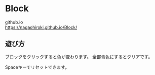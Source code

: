 ﻿# Block

github.io  
https://nagaohiroki.github.io/Block/


遊び方
---
ブロックをクリックすると色が変わります。
全部青色にするとクリアです。

Spaceキーでリセットできます。
